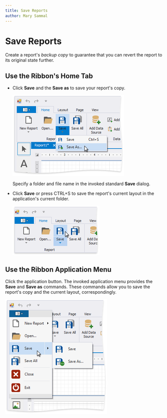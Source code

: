 ```yaml
---
title: Save Reports
author: Mary Sammal
---
```

# Save Reports
Create a report's _backup copy_ to guarantee that you can revert the report to its original state further.

## Use the Ribbon's Home Tab

* Click **Save** and the **Save as** to save your report's copy.
	
	![eurd-win-ribbon-save-report-as](../../../images/eurd-win-ribbon-save-report-as.png)
	
	Specify a folder and file name in the invoked standard **Save** dialog.

* Click **Save** or press CTRL+S to save the report's current layout in the application's current folder.
	
	![eurd-win-ribbon-save-report](../../../images/eurd-win-ribbon-save-report.png)




## Use the Ribbon Application Menu

Click the application button. The invoked application menu provides the **Save** and **Save as** commands. These commands allow you to save the report's copy and the current layout, correspondingly.

![eurd-win-application-menu-save-report](../../../images/eurd-win-application-menu-save-report.png)